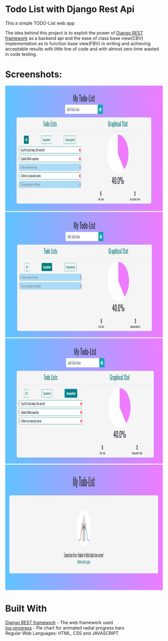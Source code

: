 
Todo List with Django Rest Api
====

This a simple TODO-List web app 

The idea behind this project is to exploit the power of <a href="https://www.django-rest-framework.org/">Django REST framework</a> as a backend api and the ease of class base view(CBV) implementation as to function base view(FBV) in writing and achieving acceptable results with little line of code and with almost zero time wasted in code testing.

Screenshots:
===

<img src="/Images/all.PNG" height="400px"/>
<img src="/Images/completed.PNG" height="400px"/> 
<img src="/Images/uncompleted.PNG" height="400px"/> 
<img src="/Images/server_error.PNG" height="400px"/>

<br>

Built With
===
<a href="https://www.django-rest-framework.org/">Django REST framework</a> - The web framework used
<br>
<a href="https://github.com/FreekMencke/tox-progress">tox-progress</a> - Pie chart for animated radial progress bars
<br>
Regular Web Languages: HTML, CSS and JAVASCRIPT
<br>

